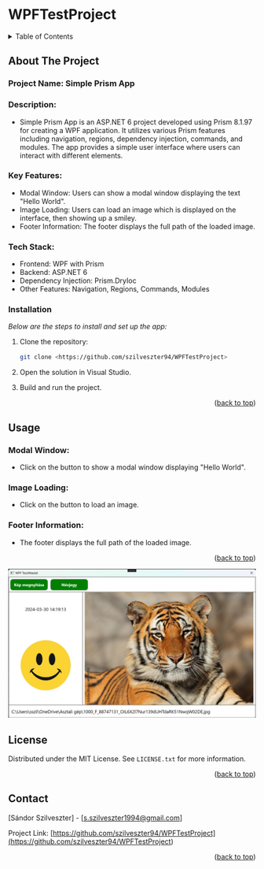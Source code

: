 # WPFTestProject

<a name="readme-top"></a>

<!-- PROJECT SHIELDS -->
<!--
*** I'm using markdown "reference style" links for readability.
-->

<!-- TABLE OF CONTENTS -->
<details>
  <summary>Table of Contents</summary>
  <ol>
    <li>
      <a href="#about-the-project">About The Project</a>
      <ul>
        <li><a href="#installation">Installation</a></li>
      </ul>
    </li>
    <li><a href="#usage">Usage</a></li>
    <li><a href="#license">License</a></li>
    <li><a href="#contact">Contact</a></li>

  </ol>
</details>



<!-- ABOUT THE PROJECT -->
## About The Project

### Project Name: Simple Prism App

### Description:
- Simple Prism App is an ASP.NET 6 project developed using Prism 8.1.97 for creating a WPF application. It utilizes various Prism features including navigation, regions, dependency injection, commands, and modules. The app provides a simple user interface where users can interact with different elements.
  
### Key Features:

- Modal Window: Users can show a modal window displaying the text "Hello World".
- Image Loading: Users can load an image which is displayed on the interface, then showing up a smiley.
- Footer Information: The footer displays the full path of the loaded image.

### Tech Stack:

- Frontend: WPF with Prism
- Backend: ASP.NET 6
- Dependency Injection: Prism.DryIoc
- Other Features: Navigation, Regions, Commands, Modules

### Installation

_Below are the steps to install and set up the app:_

1. Clone the repository:
   ```sh
   git clone <https://github.com/szilveszter94/WPFTestProject>
   ```
2. Open the solution in Visual Studio.

3. Build and run the project.

<p align="right">(<a href="#readme-top">back to top</a>)</p>



<!-- USAGE EXAMPLES -->
## Usage

### Modal Window:

- Click on the button to show a modal window displaying "Hello World".

### Image Loading:

- Click on the button to load an image.

### Footer Information:

- The footer displays the full path of the loaded image.

<p align="right">(<a href="#readme-top">back to top</a>)</p>

![Screenshot](<https://github.com/szilveszter94/WPFTestProject/blob/master/screenshot.jpg>)


<!-- LICENSE -->
## License

Distributed under the MIT License. See `LICENSE.txt` for more information.

<p align="right">(<a href="#readme-top">back to top</a>)</p>


<!-- CONTACT -->
## Contact

[Sándor Szilveszter] - [s.szilveszter1994@gmail.com]

Project Link: [https://github.com/szilveszter94/WPFTestProject](<https://github.com/szilveszter94/WPFTestProject>)

<p align="right">(<a href="#readme-top">back to top</a>)</p>
